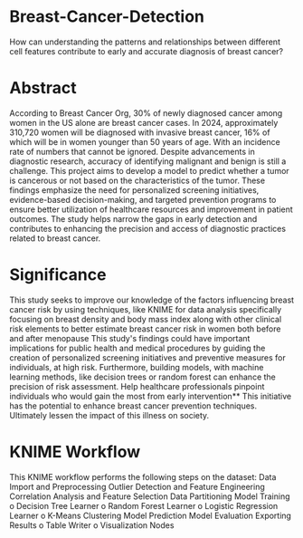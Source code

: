 # Breast-Cancer-Detection
How can understanding the patterns and relationships between different cell features contribute to early and accurate diagnosis of breast cancer?

# Abstract
According to Breast Cancer Org, 30% of newly diagnosed cancer among women in the US alone are breast cancer cases. In 2024, approximately 310,720 women will be diagnosed with invasive breast cancer, 16% of which will be in women younger than 50 years of age. With an incidence rate of numbers that cannot be ignored. Despite advancements in diagnostic research, accuracy of identifying malignant and benign is still a challenge.
This project aims to develop a model to predict whether a tumor is cancerous or not based on the characteristics of the tumor. These findings emphasize the need for personalized screening initiatives, evidence-based decision-making, and targeted prevention programs to ensure better utilization of healthcare resources and improvement in patient outcomes. The study helps narrow the gaps in early detection and contributes to enhancing the precision and access of diagnostic practices related to breast cancer.


# Significance
This study seeks to improve our knowledge of the factors influencing breast cancer risk by using techniques, like KNIME for data analysis specifically focusing on breast density and body mass index along with other clinical risk elements to better estimate breast cancer risk in women both before and after menopause This study's findings could have important implications for public health and medical procedures by guiding the creation of personalized screening initiatives and preventive measures for individuals, at high risk. Furthermore, building models, with machine learning methods, like decision trees or random forest can enhance the precision of risk assessment. Help healthcare professionals pinpoint individuals who would gain the most from early intervention** This initiative has the potential to enhance breast cancer prevention techniques. Ultimately lessen the impact of this illness on society.


# KNIME Workflow
This KNIME workflow performs the following steps on the dataset:
Data Import and Preprocessing
Outlier Detection and Feature Engineering 
Correlation Analysis and Feature Selection 
Data Partitioning
Model Training 
o	Decision Tree Learner
o	Random Forest Learner
o	Logistic Regression Learner
o	K-Means Clustering
Model Prediction
Model Evaluation 
Exporting Results 
o	Table Writer
o	Visualization Nodes


  


